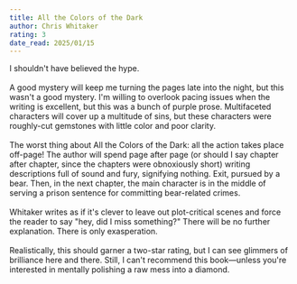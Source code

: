 ```yaml
---
title: All the Colors of the Dark
author: Chris Whitaker
rating: 3
date_read: 2025/01/15
---
```


I shouldn't have believed the hype. <br/><br/>A good mystery will keep me turning the pages late into the night, but this wasn't a good mystery. I'm willing to overlook pacing issues when the writing is excellent, but this was a bunch of purple prose. Multifaceted characters will cover up a multitude of sins, but these characters were roughly-cut gemstones with little color and poor clarity. <br/><br/>The worst thing about All the Colors of the Dark: all the action takes place off-page! The author will spend page after page (or should I say chapter after chapter, since the chapters were obnoxiously short) writing descriptions full of sound and fury, signifying nothing. Exit, pursued by a bear. Then, in the next chapter, the main character is in the middle of serving a prison sentence for committing bear-related crimes. <br/><br/>Whitaker writes as if it's clever to leave out plot-critical scenes and force the reader to say "hey, did I miss something?" There will be no further explanation. There is only exasperation.<br/><br/>Realistically, this should garner a two-star rating, but I can see glimmers of brilliance here and there. Still, I can't recommend this book—unless you're interested in mentally polishing a raw mess into a diamond. 